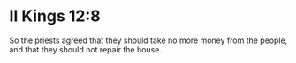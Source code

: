 # II Kings 12:8

So the priests agreed that they should take no more money from the people, and that they should not repair the house.
